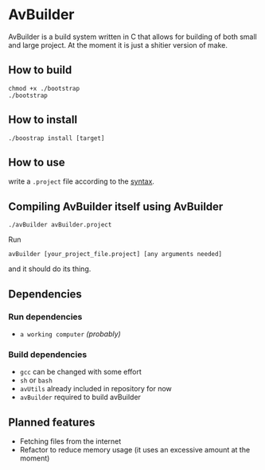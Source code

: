 # AvBuilder
AvBuilder is a build system written in C that allows for building of both small and large project. At the moment it is just a shitier version of make. 

## How to build

```shell
chmod +x ./bootstrap
./bootstrap
```

## How to install
```shell
./boostrap install [target]
```

## How to use
write a ```.project``` file according to the [syntax](./docs/avBuilderSyntax.md).

## Compiling AvBuilder itself using AvBuilder
```shell
./avBuilder avBuilder.project
```

Run 
```shell
avBuilder [your_project_file.project] [any arguments needed]
```
and it should do its thing.

## Dependencies
### Run dependencies
- ```a working computer``` *(probably)*
### Build dependencies
- ```gcc``` can be changed with some effort
- ```sh``` or ```bash``` 
- ```avUtils``` already included in repository for now
- ```avBuilder``` required to build avBuilder


## Planned features
- Fetching files from the internet
- Refactor to reduce memory usage (it uses an excessive amount at the moment)
